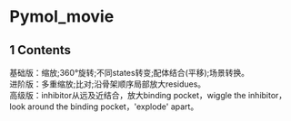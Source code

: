# Pymol_movie

## 1 Contents
基础版：缩放;360°旋转;不同states转变;配体结合(平移);场景转换。   
进阶版：多重缩放;比对;沿骨架顺序局部放大residues。  
高级版：inhibitor从远及近结合，放大binding pocket，wiggle the inhibitor，look around the binding pocket，'explode' apart。  